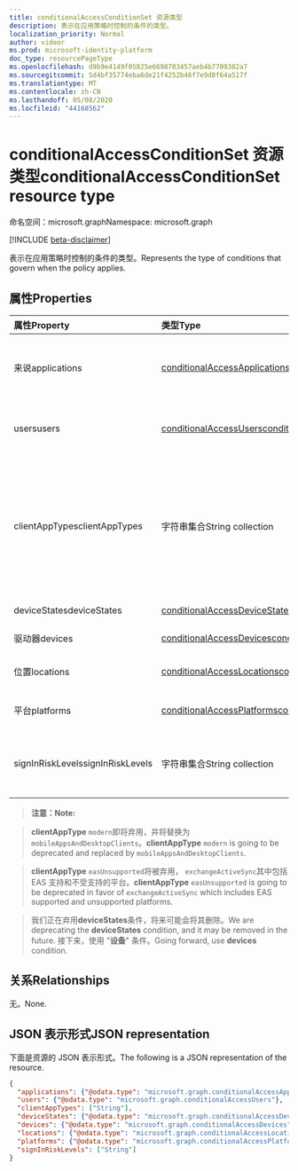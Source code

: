 ```yaml
---
title: conditionalAccessConditionSet 资源类型
description: 表示在应用策略时控制的条件的类型。
localization_priority: Normal
author: videor
ms.prod: microsoft-identity-platform
doc_type: resourcePageType
ms.openlocfilehash: d9b9e4149f05825e6698703457aeb4b7709382a7
ms.sourcegitcommit: 5d4bf35774eba6de21f4252b46f7e9d8f64a517f
ms.translationtype: MT
ms.contentlocale: zh-CN
ms.lasthandoff: 05/08/2020
ms.locfileid: "44168562"
---
```

# <a name="conditionalaccessconditionset-resource-type"></a><span data-ttu-id="77afd-103">conditionalAccessConditionSet 资源类型</span><span class="sxs-lookup"><span data-stu-id="77afd-103">conditionalAccessConditionSet resource type</span></span>

<span data-ttu-id="77afd-104">命名空间：microsoft.graph</span><span class="sxs-lookup"><span data-stu-id="77afd-104">Namespace: microsoft.graph</span></span>

[!INCLUDE [beta-disclaimer](../../includes/beta-disclaimer.md)]

<span data-ttu-id="77afd-105">表示在应用策略时控制的条件的类型。</span><span class="sxs-lookup"><span data-stu-id="77afd-105">Represents the type of conditions that govern when the policy applies.</span></span>

## <a name="properties"></a><span data-ttu-id="77afd-106">属性</span><span class="sxs-lookup"><span data-stu-id="77afd-106">Properties</span></span>

| <span data-ttu-id="77afd-107">属性</span><span class="sxs-lookup"><span data-stu-id="77afd-107">Property</span></span>     | <span data-ttu-id="77afd-108">类型</span><span class="sxs-lookup"><span data-stu-id="77afd-108">Type</span></span>        | <span data-ttu-id="77afd-109">说明</span><span class="sxs-lookup"><span data-stu-id="77afd-109">Description</span></span> |
|:-------------|:------------|:------------|
|<span data-ttu-id="77afd-110">来说</span><span class="sxs-lookup"><span data-stu-id="77afd-110">applications</span></span>|[<span data-ttu-id="77afd-111">conditionalAccessApplications</span><span class="sxs-lookup"><span data-stu-id="77afd-111">conditionalAccessApplications</span></span>](conditionalaccessapplications.md)| <span data-ttu-id="77afd-112">策略中包含和排除的应用程序和用户操作。</span><span class="sxs-lookup"><span data-stu-id="77afd-112">Applications and user actions included in and excluded from the policy.</span></span> <span data-ttu-id="77afd-113">必需。</span><span class="sxs-lookup"><span data-stu-id="77afd-113">Required.</span></span> |
|<span data-ttu-id="77afd-114">users</span><span class="sxs-lookup"><span data-stu-id="77afd-114">users</span></span>|[<span data-ttu-id="77afd-115">conditionalAccessUsers</span><span class="sxs-lookup"><span data-stu-id="77afd-115">conditionalAccessUsers</span></span>](conditionalaccessusers.md)| <span data-ttu-id="77afd-116">策略中包含和排除的用户、组和角色。</span><span class="sxs-lookup"><span data-stu-id="77afd-116">Users, groups, and roles included in and excluded from the policy.</span></span> <span data-ttu-id="77afd-117">必需。</span><span class="sxs-lookup"><span data-stu-id="77afd-117">Required.</span></span> |
|<span data-ttu-id="77afd-118">clientAppTypes</span><span class="sxs-lookup"><span data-stu-id="77afd-118">clientAppTypes</span></span>|<span data-ttu-id="77afd-119">字符串集合</span><span class="sxs-lookup"><span data-stu-id="77afd-119">String collection</span></span>| <span data-ttu-id="77afd-120">策略中包含的客户端应用程序类型。</span><span class="sxs-lookup"><span data-stu-id="77afd-120">Client application types included in the policy.</span></span> <span data-ttu-id="77afd-121">可取值为：`all`、`browser`、`mobileAppsAndDesktopClients`、`exchangeActiveSync`、`easSupported`、`other`。</span><span class="sxs-lookup"><span data-stu-id="77afd-121">Possible values are: `all`, `browser`, `mobileAppsAndDesktopClients`, `exchangeActiveSync`, `easSupported`, `other`.</span></span>|
|<span data-ttu-id="77afd-122">deviceStates</span><span class="sxs-lookup"><span data-stu-id="77afd-122">deviceStates</span></span>|[<span data-ttu-id="77afd-123">conditionalAccessDeviceStates</span><span class="sxs-lookup"><span data-stu-id="77afd-123">conditionalAccessDeviceStates</span></span>](conditionalaccessdevicestates.md)| <span data-ttu-id="77afd-124">策略中的设备状态。</span><span class="sxs-lookup"><span data-stu-id="77afd-124">Device states in the policy.</span></span> |
|<span data-ttu-id="77afd-125">驱动器</span><span class="sxs-lookup"><span data-stu-id="77afd-125">devices</span></span>|[<span data-ttu-id="77afd-126">conditionalAccessDevices</span><span class="sxs-lookup"><span data-stu-id="77afd-126">conditionalAccessDevices</span></span>](conditionalaccessdevices.md)| <span data-ttu-id="77afd-127">策略中的设备。</span><span class="sxs-lookup"><span data-stu-id="77afd-127">Devices in the policy.</span></span> |
|<span data-ttu-id="77afd-128">位置</span><span class="sxs-lookup"><span data-stu-id="77afd-128">locations</span></span>|[<span data-ttu-id="77afd-129">conditionalAccessLocations</span><span class="sxs-lookup"><span data-stu-id="77afd-129">conditionalAccessLocations</span></span>](conditionalaccesslocations.md)| <span data-ttu-id="77afd-130">策略中包含和排除的位置。</span><span class="sxs-lookup"><span data-stu-id="77afd-130">Locations included in and excluded from the policy.</span></span> |
|<span data-ttu-id="77afd-131">平台</span><span class="sxs-lookup"><span data-stu-id="77afd-131">platforms</span></span>|[<span data-ttu-id="77afd-132">conditionalAccessPlatforms</span><span class="sxs-lookup"><span data-stu-id="77afd-132">conditionalAccessPlatforms</span></span>](conditionalaccessplatforms.md)| <span data-ttu-id="77afd-133">策略中包含和排除的平台。</span><span class="sxs-lookup"><span data-stu-id="77afd-133">Platforms included in and excluded from the policy.</span></span> |
|<span data-ttu-id="77afd-134">signInRiskLevels</span><span class="sxs-lookup"><span data-stu-id="77afd-134">signInRiskLevels</span></span>|<span data-ttu-id="77afd-135">字符串集合</span><span class="sxs-lookup"><span data-stu-id="77afd-135">String collection</span></span>| <span data-ttu-id="77afd-136">策略中包括的风险级别。</span><span class="sxs-lookup"><span data-stu-id="77afd-136">Risk levels included in the policy.</span></span> <span data-ttu-id="77afd-137">可取值为：`low`、`medium`、`high`、`none`。</span><span class="sxs-lookup"><span data-stu-id="77afd-137">Possible values are: `low`, `medium`, `high`, `none`.</span></span>|

><span data-ttu-id="77afd-138">**注意：**</span><span class="sxs-lookup"><span data-stu-id="77afd-138">**Note:**</span></span> 

><span data-ttu-id="77afd-139">**clientAppType** `modern`即将弃用，并将替换为`mobileAppsAndDesktopClients`。</span><span class="sxs-lookup"><span data-stu-id="77afd-139">**clientAppType** `modern` is going to be deprecated and replaced by `mobileAppsAndDesktopClients`.</span></span> 

><span data-ttu-id="77afd-140">**clientAppType** `easUnsupported`将被弃用， `exchangeActiveSync`其中包括 EAS 支持和不受支持的平台。</span><span class="sxs-lookup"><span data-stu-id="77afd-140">**clientAppType** `easUnsupported` is going to be deprecated in favor of `exchangeActiveSync` which includes EAS supported and unsupported platforms.</span></span> 

><span data-ttu-id="77afd-141">我们正在弃用**deviceStates**条件，将来可能会将其删除。</span><span class="sxs-lookup"><span data-stu-id="77afd-141">We are deprecating the **deviceStates** condition, and it may be removed in the future.</span></span> <span data-ttu-id="77afd-142">接下来，使用 "**设备**" 条件。</span><span class="sxs-lookup"><span data-stu-id="77afd-142">Going forward, use **devices** condition.</span></span>

## <a name="relationships"></a><span data-ttu-id="77afd-143">关系</span><span class="sxs-lookup"><span data-stu-id="77afd-143">Relationships</span></span>

<span data-ttu-id="77afd-144">无。</span><span class="sxs-lookup"><span data-stu-id="77afd-144">None.</span></span>

## <a name="json-representation"></a><span data-ttu-id="77afd-145">JSON 表示形式</span><span class="sxs-lookup"><span data-stu-id="77afd-145">JSON representation</span></span>

<span data-ttu-id="77afd-146">下面是资源的 JSON 表示形式。</span><span class="sxs-lookup"><span data-stu-id="77afd-146">The following is a JSON representation of the resource.</span></span>

<!-- {
  "blockType": "resource",
  "optionalProperties": [
    "clientAppTypes",
    "deviceStates",
    "devices",
    "locations",
    "platforms",
    "signInRiskLevels"
  ],
  "@odata.type": "microsoft.graph.conditionalAccessConditionSet",
  "baseType": null
}-->

```json
{
  "applications": {"@odata.type": "microsoft.graph.conditionalAccessApplications"},
  "users": {"@odata.type": "microsoft.graph.conditionalAccessUsers"},
  "clientAppTypes": ["String"],
  "deviceStates": {"@odata.type": "microsoft.graph.conditionalAccessDeviceStates"},
  "devices": {"@odata.type": "microsoft.graph.conditionalAccessDevices"},
  "locations": {"@odata.type": "microsoft.graph.conditionalAccessLocations"},
  "platforms": {"@odata.type": "microsoft.graph.conditionalAccessPlatforms"},
  "signInRiskLevels": ["String"]
}
```

<!-- uuid: 16cd6b66-4b1a-43a1-adaf-3a886856ed98
2019-02-04 14:57:30 UTC -->
<!-- {
  "type": "#page.annotation",
  "description": "conditionalAccessConditionset resource",
  "keywords": "",
  "section": "documentation",
  "tocPath": ""
}-->
